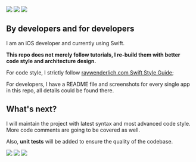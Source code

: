 <img src="https://user-images.githubusercontent.com/73097560/115834477-dbab4500-a447-11eb-908a-139a6edaec5c.gif">

<img src="https://www.eman.cz/wp-content/uploads/2019/10/header_swift_ui.jpg">


<img src="https://user-images.githubusercontent.com/73097560/115834477-dbab4500-a447-11eb-908a-139a6edaec5c.gif">

## By developers and for developers

I am an iOS developer and currently using Swift.

**This repo does not merely follow tutorials, I re-build them with better code style and architecture design.**

For code style, I strictly follow [raywenderlich.com Swift Style Guide](https://github.com/raywenderlich/swift-style-guide);

For developers, I have a README file and screenshots for every single app in this repo, all details could be found there.

## What's next?

I will maintain the project with latest syntax and most advanced code style. More code comments are going to be covered as well.

Also, **unit tests** will be added to ensure the quality of the codebase.




<img src="https://user-images.githubusercontent.com/73097560/115834477-dbab4500-a447-11eb-908a-139a6edaec5c.gif">

<img src="https://miro.medium.com/max/1200/1*ooI0KwILz0Yo2cXUaW9gog.png">


<img src="https://user-images.githubusercontent.com/73097560/115834477-dbab4500-a447-11eb-908a-139a6edaec5c.gif">
